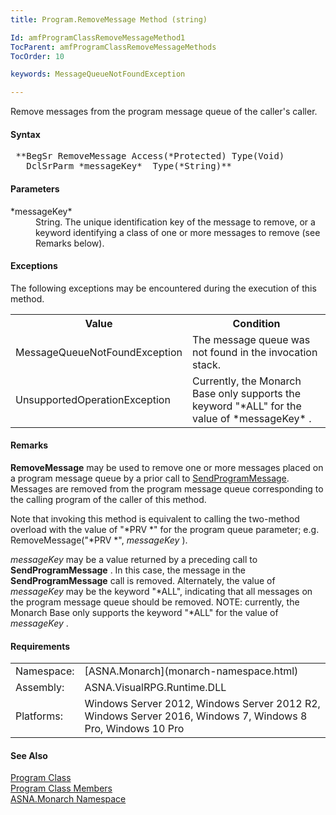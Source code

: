 ```yaml
---
title: Program.RemoveMessage Method (string)

Id: amfProgramClassRemoveMessageMethod1
TocParent: amfProgramClassRemoveMessageMethods
TocOrder: 10

keywords: MessageQueueNotFoundException

---
```


Remove messages from the program message queue of the caller's caller.

#### Syntax
<pre class="prettyprint"> **BegSr RemoveMessage Access(*Protected) Type(Void)
   DclSrParm *messageKey*  Type(*String)** </pre>

#### Parameters
<dl>
        <dt>
 *messageKey* 
        </dt>
        <dd>String.  The unique identification key of the
        message to remove, or a keyword identifying a class of one
        or more messages to remove (see Remarks below).</dd>
</dl>

#### Exceptions
The following exceptions may be encountered during the execution of this method.
<table class="mytable" cellspacing="0" cellpadding="4" width="90%">
          <colgroup>
            <col width="30%" />
            <col width="50%" />
          </colgroup>
          <tr>
            <th>Value</th>
            <th>Condition</th>
          </tr>
          <tr>
            <td>            MessageQueueNotFoundException</td>
            <td>The message queue was not
            found in the invocation stack.</td>
          </tr>
          <tr>
            <td>            UnsupportedOperationException</td>
            <td>Currently, the Monarch
            Base only supports the keyword "*ALL"
            for the value of 
 *messageKey* .</td>
          </tr>
</table>

#### Remarks
**RemoveMessage** may be used to remove one or more messages placed on a program message queue by a prior call to [ SendProgramMessage](program-class-end-program-message-methods.html). Messages are removed from the program message queue corresponding to the calling program of the caller of this method.

Note that invoking this method is equivalent to calling the two-method overload with the value of "*PRV *" for the program queue parameter; e.g. RemoveMessage("*PRV *", *messageKey* ).

*messageKey* may be a value returned by a preceding call to **SendProgramMessage** . In this case, the message in the **SendProgramMessage** call is removed. Alternately, the value of *messageKey* may be the keyword "*ALL", indicating that all messages on the program message queue should be removed. NOTE: currently, the Monarch Base only supports the keyword "*ALL" for the value of *messageKey* .
<!-- -->

 <!-- start -->

#### Requirements
<table class="dttable" cellspacing="0" cellpadding="4" width="60%">
           <colgroup>
            <col width="15%" style="font-weight:bold" />
            <col width="85%" />
          </colgroup>
          <tr>
            <td>Namespace:</td>
            <td>[ASNA.Monarch](monarch-namespace.html)</td>
          </tr>
          <tr>
            <td>Assembly:</td>
            <td>ASNA.VisualRPG.Runtime.DLL</td>
          </tr>
         <tr>
            <td>Platforms:</td>
            <td> Windows Server 2012, Windows Server 2012 R2, Windows Server 2016, Windows 7, Windows 8 Pro, Windows 10 Pro</td>
         </tr>
</table>

<!-- end -->

#### See Also
[Program Class](program-class.html) <br /> [Program Class Members](program-class-members.html) <br /> [ASNA.Monarch Namespace](monarch-namespace.html) 
